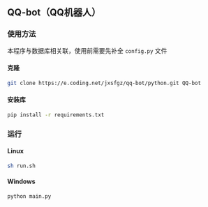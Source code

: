 ## QQ-bot（QQ机器人）

### 使用方法

本程序与数据库相关联，使用前需要先补全 `config.py` 文件

#### 克隆

``` bash
git clone https://e.coding.net/jxsfgz/qq-bot/python.git QQ-bot
```

#### 安装库

``` bash
pip install -r requirements.txt
```

### 运行

#### Linux

``` bash
sh run.sh
```

#### Windows

``` cmd
python main.py
```